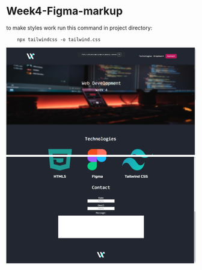 # Week4-Figma-markup

to make styles work run this command in project directory:
```
	npx tailwindcss -o tailwind.css
```

![](img/1.png)
![](img/2.png)